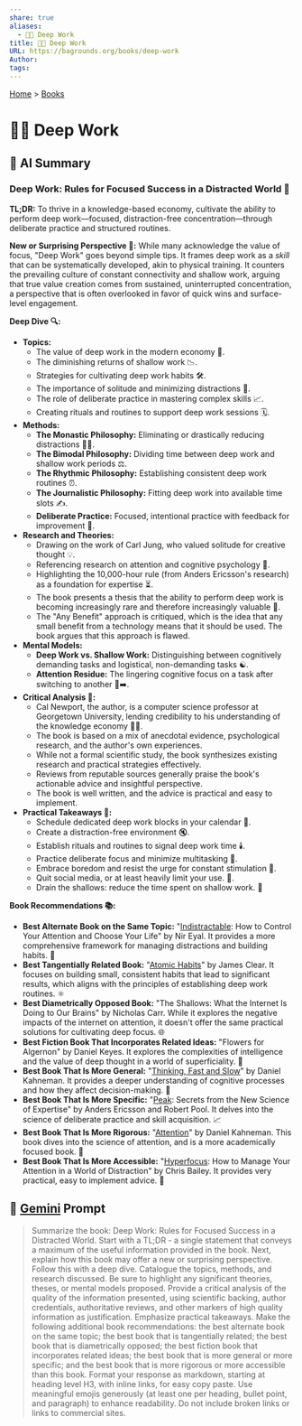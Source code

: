 ```yaml
---
share: true
aliases:
  - 🤿💼 Deep Work
title: 🤿💼 Deep Work
URL: https://bagrounds.org/books/deep-work
Author: 
tags: 
---
```

[Home](../index.md) > [Books](./index.md)  
# 🤿💼 Deep Work  
## 🤖 AI Summary  
### Deep Work: Rules for Focused Success in a Distracted World 🧠  
**TL;DR:** To thrive in a knowledge-based economy, cultivate the ability to perform deep work—focused, distraction-free concentration—through deliberate practice and structured routines.  
  
**New or Surprising Perspective 🤯:** While many acknowledge the value of focus, "Deep Work" goes beyond simple tips. It frames deep work as a *skill* that can be systematically developed, akin to physical training. It counters the prevailing culture of constant connectivity and shallow work, arguing that true value creation comes from sustained, uninterrupted concentration, a perspective that is often overlooked in favor of quick wins and surface-level engagement.  
  
**Deep Dive 🔍:**  
* **Topics:**  
    * The value of deep work in the modern economy 💼.  
    * The diminishing returns of shallow work 📉.  
    * Strategies for cultivating deep work habits 🛠️.  
    * The importance of solitude and minimizing distractions 🧘.  
    * The role of deliberate practice in mastering complex skills 📈.  
    * Creating rituals and routines to support deep work sessions 🗓️.  
* **Methods:**  
    * **The Monastic Philosophy:** Eliminating or drastically reducing distractions 🚫📱.  
    * **The Bimodal Philosophy:** Dividing time between deep work and shallow work periods ⚖️.  
    * **The Rhythmic Philosophy:** Establishing consistent deep work routines ⏰.  
    * **The Journalistic Philosophy:** Fitting deep work into available time slots ✍️.  
    * **Deliberate Practice:** Focused, intentional practice with feedback for improvement 🎯.  
* **Research and Theories:**  
    * Drawing on the work of Carl Jung, who valued solitude for creative thought 💡.  
    * Referencing research on attention and cognitive psychology 🧠.  
    * Highlighting the 10,000-hour rule (from Anders Ericsson's research) as a foundation for expertise ⏳.  
    * The book presents a thesis that the ability to perform deep work is becoming increasingly rare and therefore increasingly valuable 💎.  
    * The "Any Benefit" approach is critiqued, which is the idea that any small benefit from a technology means that it should be used. The book argues that this approach is flawed.  
* **Mental Models:**  
    * **Deep Work vs. Shallow Work:** Distinguishing between cognitively demanding tasks and logistical, non-demanding tasks ☯️.  
    * **Attention Residue:** The lingering cognitive focus on a task after switching to another 🧠➡️.  
* **Critical Analysis 🧐:**  
    * Cal Newport, the author, is a computer science professor at Georgetown University, lending credibility to his understanding of the knowledge economy 🧑‍🏫.  
    * The book is based on a mix of anecdotal evidence, psychological research, and the author's own experiences.  
    * While not a formal scientific study, the book synthesizes existing research and practical strategies effectively.  
    * Reviews from reputable sources generally praise the book's actionable advice and insightful perspective.  
    * The book is well written, and the advice is practical and easy to implement.  
* **Practical Takeaways 📝:**  
    * Schedule dedicated deep work blocks in your calendar 📅.  
    * Create a distraction-free environment 🔇.  
    * Establish rituals and routines to signal deep work time 🕯️.  
    * Practice deliberate focus and minimize multitasking 🚫.  
    * Embrace boredom and resist the urge for constant stimulation 🥱.  
    * Quit social media, or at least heavily limit your use. 🤳.  
    * Drain the shallows: reduce the time spent on shallow work. 🌊  
  
**Book Recommendations 📚:**  
* **Best Alternate Book on the Same Topic:** "[Indistractable](./indistractable.md): How to Control Your Attention and Choose Your Life" by Nir Eyal. It provides a more comprehensive framework for managing distractions and building habits. 🧘  
* **Best Tangentially Related Book:** "[Atomic Habits](./atomic-habits.md)" by James Clear. It focuses on building small, consistent habits that lead to significant results, which aligns with the principles of establishing deep work routines. ⚛️  
* **Best Diametrically Opposed Book:** "The Shallows: What the Internet Is Doing to Our Brains" by Nicholas Carr. While it explores the negative impacts of the internet on attention, it doesn't offer the same practical solutions for cultivating deep focus. 🌐  
* **Best Fiction Book That Incorporates Related Ideas:** "Flowers for Algernon" by Daniel Keyes. It explores the complexities of intelligence and the value of deep thought in a world of superficiality. 🌸  
* **Best Book That Is More General:** "[Thinking, Fast and Slow](./thinking-fast-and-slow.md)" by Daniel Kahneman. It provides a deeper understanding of cognitive processes and how they affect decision-making. 🧠  
* **Best Book That Is More Specific:** "[Peak](./peak.md): Secrets from the New Science of Expertise" by Anders Ericsson and Robert Pool. It delves into the science of deliberate practice and skill acquisition. 📈  
* **Best Book That Is More Rigorous:** "[Attention](./attention.md)" by Daniel Kahneman. This book dives into the science of attention, and is a more academically focused book. 🔬  
* **Best Book That Is More Accessible:** "[Hyperfocus](./hyperfocus.md): How to Manage Your Attention in a World of Distraction" by Chris Bailey. It provides very practical, easy to implement advice. 🎯  
  
## 💬 [Gemini](https://gemini.google.com) Prompt  
> Summarize the book: Deep Work: Rules for Focused Success in a Distracted World. Start with a TL;DR - a single statement that conveys a maximum of the useful information provided in the book. Next, explain how this book may offer a new or surprising perspective. Follow this with a deep dive. Catalogue the topics, methods, and research discussed. Be sure to highlight any significant theories, theses, or mental models proposed. Provide a critical analysis of the quality of the information presented, using scientific backing, author credentials, authoritative reviews, and other markers of high quality information as justification. Emphasize practical takeaways. Make the following additional book recommendations: the best alternate book on the same topic; the best book that is tangentially related; the best book that is diametrically opposed; the best fiction book that incorporates related ideas; the best book that is more general or more specific; and the best book that is more rigorous or more accessible than this book. Format your response as markdown, starting at heading level H3, with inline links, for easy copy paste. Use meaningful emojis generously (at least one per heading, bullet point, and paragraph) to enhance readability. Do not include broken links or links to commercial sites.  
